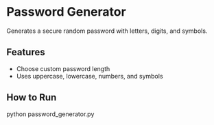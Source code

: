 # Password Generator
Generates a secure random password with letters, digits, and symbols.

## Features
- Choose custom password length
- Uses uppercase, lowercase, numbers, and symbols

## How to Run
python password_generator.py
